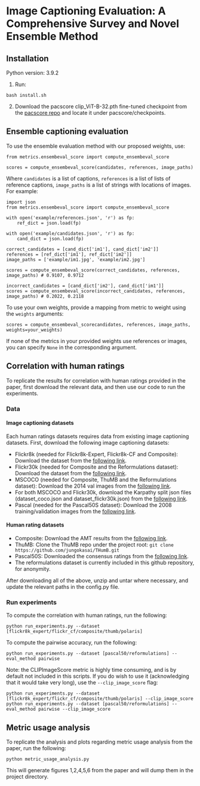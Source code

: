 # Image Captioning Evaluation: A Comprehensive Survey and Novel Ensemble Method

## Installation
Python version: 3.9.2

1. Run:
```
bash install.sh
```

2. Download the pacscore clip_ViT-B-32.pth fine-tuned checkpoint from the [pacscore repo](https://github.com/aimagelab/pacscore) and locate it under pacscore/checkpoints.

## Ensemble captioning evaluation
To use the ensemble evaluation method with our proposed weights, use:
```
from metrics.ensembeval_score import compute_ensembeval_score

scores = compute_ensembeval_score(candidates, references, image_paths)
```
Where `candidates` is a list of captions, `references` is a list of lists of reference captions, `image_paths` is a list of strings with locations of images. For example:
```
import json
from metrics.ensembeval_score import compute_ensembeval_score

with open('example/references.json', 'r') as fp:
    ref_dict = json.load(fp)

with open('example/candidates.json', 'r') as fp:
    cand_dict = json.load(fp)

correct_candidates = [cand_dict['im1'], cand_dict['im2']]
references = [ref_dict['im1'], ref_dict['im2']]
image_paths = ['example/im1.jpg', 'example/im2.jpg']

scores = compute_ensembeval_score(correct_candidates, references, image_paths) # 0.9107, 0.9712

incorrect_candidates = [cand_dict['im2'], cand_dict['im1']]
scores = compute_ensembeval_score(incorrect_candidates, references, image_paths) # 0.2022, 0.2118
```
To use your own weights, provide a mapping from metric to weight using the `weights` arguments:
```
scores = compute_ensembeval_scorecandidates, references, image_paths, weights=your_weights)
```
If none of the metrics in your provided weights use references or images, you can specify `None` in the corresponding argument.

## Correlation with human ratings
To replicate the results for correlation with human ratings provided in the paper, first download the relevant data, and then use our code to run the experiments.

### Data
#### Image captioning datasets
Each human ratings datasets requires data from existing image captioning datasets. First, download the following image captioning datasets:
- Flickr8k (needed for Flickr8k-Expert, Flickr8k-CF and Composite): Download the dataset from the [following link](https://www.kaggle.com/datasets/sayanf/flickr8k).
- Flickr30k (needed for Composite and the Reformulations dataset): Download the dataset from the [following link](https://www.kaggle.com/datasets/hsankesara/flickr-image-dataset).
- MSCOCO (needed for Composite, ThuMB and the Reformulations dataset): Download the 2014 val images from the [following link](https://cocodataset.org/#download).
- For both MSCOCO and Flickr30k, download the Karpathy split json files (dataset_coco.json and dataset_flickr30k.json) from the [following link](https://www.kaggle.com/datasets/shtvkumar/karpathy-splits).
- Pascal (needed for the Pascal50S dataset): Download the 2008 training/validation images from the [following link](http://host.robots.ox.ac.uk/pascal/VOC/voc2008/index.html#devkit).
#### Human rating datasets
- Composite: Download the AMT results from the [following link](https://imagesdg.wordpress.com/image-to-scene-description-graph/).
- ThuMB: Clone the ThuMB repo under the project root: `git clone https://github.com/jungokasai/THumB.git`
- Pascal50S: Downloaded the consensus ratings from the [following link](https://vrama91.github.io/cider/).
- The reformulations dataset is currently included in this github repository, for anonymity.

After downloading all of the above, unzip and untar where necessary, and update the relevant paths in the config.py file.

### Run experiments
To compute the correlation with human ratings, run the following:
```
python run_experiments.py --dataset [flickr8k_expert/flickr_cf/composite/thumb/polaris]
```
To compute the pairwise accuracy, run the following:
```
python run_experiments.py --dataset [pascal50/reformulations] --eval_method pairwise
```
Note: the CLIPImageScore metric is highly time consuming, and is by default not included in this scripts. If you do wish to use it (acknowledging that it would take very long), use the `--clip_image_score` flag:
```
python run_experiments.py --dataset [flickr8k_expert/flickr_cf/composite/thumb/polaris] --clip_image_score
python run_experiments.py --dataset [pascal50/reformulations] --eval_method pairwise --clip_image_score
```

## Metric usage analysis
To replicate the analysis and plots regarding metric usage analysis from the paper, run the following:
```
python metric_usage_analysis.py
```
This will generate figures 1,2,4,5,6 from the paper and will dump them in the project directory.
